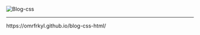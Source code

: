 ![Blog-css](https://user-images.githubusercontent.com/93818418/162624650-a0e4ee2b-bfe4-4632-bb9b-d66ef8690e7f.png)
<hr>
https://omrfrkyl.github.io/blog-css-html/
